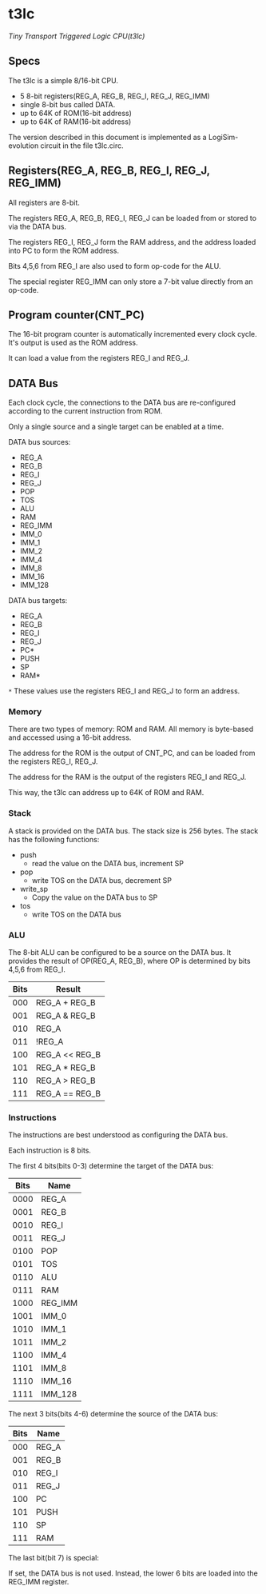 # t3lc

*Tiny Transport Triggered Logic CPU(t3lc)*



## Specs

The t3lc is a simple 8/16-bit CPU.
 * 5 8-bit registers(REG_A, REG_B, REG_I, REG_J, REG_IMM)
 * single 8-bit bus called DATA.
 * up to 64K of ROM(16-bit address)
 * up to 64K of RAM(16-bit address)

The version described in this document is implemented
as a LogiSim-evolution circuit in the file t3lc.circ.



## Registers(REG_A, REG_B, REG_I, REG_J, REG_IMM)

All registers are 8-bit.

The registers REG_A, REG_B, REG_I, REG_J can be
loaded from or stored to via the DATA bus.

The registers REG_I, REG_J form the RAM address,
and the address loaded into PC to form the ROM address.

Bits 4,5,6 from REG_I are also used to form op-code for the ALU.

The special register REG_IMM can only
store a 7-bit value directly from an op-code.


## Program counter(CNT_PC)

The 16-bit program counter is automatically incremented every clock cycle.
It's output is used as the ROM address.

It can load a value from the registers REG_I and REG_J.



## DATA Bus

Each clock cycle, the connections to the DATA bus are re-configured
according to the current instruction from ROM.

Only a single source and a single target can be enabled at a time.

DATA bus sources:

 * REG_A
 * REG_B
 * REG_I
 * REG_J
 * POP
 * TOS
 * ALU
 * RAM
 * REG_IMM
 * IMM_0
 * IMM_1
 * IMM_2
 * IMM_4
 * IMM_8
 * IMM_16
 * IMM_128

DATA bus targets:
 * REG_A
 * REG_B
 * REG_I
 * REG_J
 * PC*
 * PUSH
 * SP
 * RAM*

`*` These values use the registers REG_I and REG_J to form an address.



### Memory

There are two types of memory: ROM and RAM.
All memory is byte-based and accessed using a 16-bit address.

The address for the ROM is the output of CNT_PC, and can be loaded
from the registers REG_I, REG_J.

The address for the RAM is the output of the registers REG_I and REG_J.

This way, the t3lc can address up to 64K of ROM and RAM.



### Stack

A stack is provided on the DATA bus. The stack size is 256 bytes.
The stack has the following functions:

 * push
   - read the value on the DATA bus, increment SP
 * pop
   - write TOS on the DATA bus, decrement SP
 * write_sp
   - Copy the value on the DATA bus to SP
 * tos
   - write TOS on the DATA bus



### ALU

The 8-bit ALU can be configured to be a source on the DATA bus.
It provides the result of OP(REG_A, REG_B),
where OP is determined by bits 4,5,6 from REG_I.

| Bits | Result
| ---- | -----
|  000 | REG_A + REG_B
|  001 | REG_A & REG_B
|  010 | REG_A | REG_B
|  011 | !REG_A
|  100 | REG_A << REG_B
|  101 | REG_A * REG_B
|  110 | REG_A > REG_B
|  111 | REG_A == REG_B



### Instructions

The instructions are best understood as configuring the DATA bus.

Each instruction is 8 bits.

The first 4 bits(bits 0-3) determine the target of the DATA bus:

| Bits | Name
| ---- | -----
| 0000 | REG_A
| 0001 | REG_B
| 0010 | REG_I
| 0011 | REG_J
| 0100 | POP
| 0101 | TOS
| 0110 | ALU
| 0111 | RAM
| 1000 | REG_IMM
| 1001 | IMM_0
| 1010 | IMM_1
| 1011 | IMM_2
| 1100 | IMM_4
| 1101 | IMM_8
| 1110 | IMM_16
| 1111 | IMM_128

The next 3 bits(bits 4-6) determine the source of the DATA bus:

| Bits | Name
| ---- | -----
|  000 | REG_A
|  001 | REG_B
|  010 | REG_I
|  011 | REG_J
|  100 | PC
|  101 | PUSH
|  110 | SP
|  111 | RAM

The last bit(bit 7) is special:

If set, the DATA bus is not used.
Instead, the lower 6 bits are loaded into the REG_IMM register.
